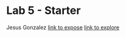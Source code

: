 # Lab 5 - Starter
Jesus Gonzalez
[link to expose](https://jag039.github.io/Lab5_Starter/expose.html)
[link to explore](https://jag039.github.io/Lab5_Starter/explore.html)
